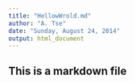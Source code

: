 ```yaml
---
title: "HellowWrold.md"
author: "A. Tse"
date: "Sunday, August 24, 2014"
output: html_document
---
```


## This is a markdown file

```{r}

```
